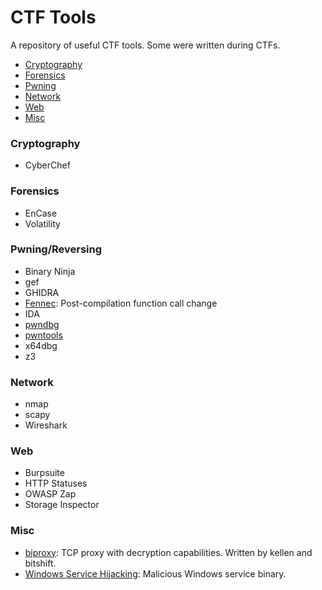 # CTF Tools
A repository of useful CTF tools. Some were written during CTFs.


* [Cryptography](#crypto)
* [Forensics](#forensics)
* [Pwning](#pwn)
* [Network](#net)
* [Web](#web)
* [Misc](#misc)


<h3 id="crypto">Cryptography</h3>

* CyberChef

<h3 id="forensics">Forensics</h3>

* EnCase
* Volatility

<h3 id="pwn">Pwning/Reversing</h3>

* Binary Ninja
* gef
* GHIDRA
* [Fennec](https://github.com/lifting-bits/fennec): Post-compilation function call change
* IDA
* [pwndbg](https://github.com/pwndbg/pwndbg)
* [pwntools](http://docs.pwntools.com/)
* x64dbg
* z3

<h3 id="net">Network</h3>

* nmap
* scapy 
* Wireshark

<h3 id="web">Web</h3>

* Burpsuite
* HTTP Statuses
* OWASP Zap
* Storage Inspector

<h3 id="misc">Misc</h3>

* [biproxy](tools/biproxy.cc): TCP proxy with decryption capabilities. Written by kellen and bitshift.
* [Windows Service Hijacking](tools/WindowsServicePwn/): Malicious Windows service binary.
